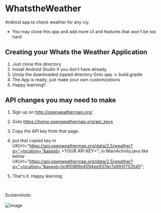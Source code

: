 # WhatstheWeather
Android app to check weather for any ciy.
* You may clone this app and add more UI and features that won't be too hard 

## Creating your Whats the Weather Application
1. Just clone this directory
2. Install Android Studio if you don't have already
3. Unzip the downloaded zipped directory Goto app -> build.gradle
4. The App is ready, just make your own customizations
5. Happy learning!!

## API changes you may need to make
1. Sign up on http://openweathermap.org/
2. Goto https://home.openweathermap.org/api_keys
3. Copy the API key from that page.
4. put that copied key in UKUrl="https://api.openweathermap.org/data/2.5/weather?q="+location+"&appid= &lt;YOUR API KEY&gt;"; in MainActivity.java like below<br> UKUrl="https://api.openweathermap.org/data/2.5/weather?q="+location+"&appid=0c8f0989e4594ee937dc7a993f753545";

5. That's it. Happy learning.
<br>

Screenshots:<br><br>
![image](https://user-images.githubusercontent.com/41900044/95006323-16bb6780-0621-11eb-880c-bc9658dc6922.png)
